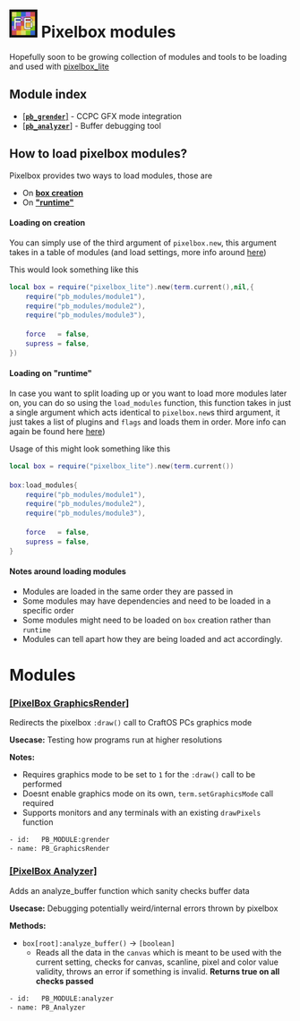 # <img src="./assets/logo.png" width="50"></img> Pixelbox modules
Hopefully soon to be growing collection of modules and tools to be loading and used with [pixelbox_lite](https://github.com/9551-Dev/pixelbox_lite)

## Module index
- [[**`pb_grender`**]](#pixelbox-graphicsrender) - CCPC GFX mode integration
- [[**`pb_analyzer`**]](#pixelbox-graphicsrender) - Buffer debugging tool

## How to load pixelbox modules?
Pixelbox provides two ways to load modules, those are
- On [**box creation**](#loading-on-creation)
- On [**"runtime"**](#loading-on-runtime)

#### Loading on creation
You can simply use of the third argument of `pixelbox.new`, this argument takes in a table of modules (and load settings, more info around [here](https://github.com/9551-Dev/pixelbox_lite?tab=readme-ov-file#methods-1))

This would look something like this
```lua
local box = require("pixelbox_lite").new(term.current(),nil,{
    require("pb_modules/module1"),
    require("pb_modules/module2"),
    require("pb_modules/module3"),

    force   = false,
    supress = false,
})
```

#### Loading on "runtime"
In case you want to split loading up or you want to load more modules later on, you can do so using the `load_modules` function, this function takes in just a single argument which acts identical to `pixelbox.new`s third argument, it just takes a list of plugins and `flags` and loads them in order. More info can again be found here [here](https://github.com/9551-Dev/pixelbox_lite?tab=readme-ov-file#methods-1))

Usage of this might look something like this
```lua
local box = require("pixelbox_lite").new(term.current())

box:load_modules{
    require("pb_modules/module1"),
    require("pb_modules/module2"),
    require("pb_modules/module3"),

    force   = false,
    supress = false,
}
```

#### Notes around loading modules
- Modules are loaded in the same order they are passed in
- Some modules may have dependencies and need to be loaded in a specific order
- Some modules might need to be loaded on `box` creation rather than `runtime`
- Modules can tell apart how they are being loaded and act accordingly.

# Modules
### [[PixelBox GraphicsRender]](./pb_grender.lua)
Redirects the pixelbox `:draw()` call to CraftOS PCs graphics mode

**Usecase:** Testing how programs run at higher resolutions

**Notes:**
- Requires graphics mode to be set to `1` for the `:draw()` call to be performed
- Doesnt enable graphics mode on its own, `term.setGraphicsMode` call required
- Supports monitors and any terminals with an existing `drawPixels` function

```
- id:   PB_MODULE:grender
- name: PB_GraphicsRender
```
### [[PixelBox Analyzer]](./pb_analyzer.lua)
Adds an analyze_buffer function which sanity checks buffer data

**Usecase:** Debugging potentially weird/internal errors thrown by pixelbox

**Methods:**
- `box[root]:analyze_buffer()` -> `[boolean]`
    - Reads all the data in the `canvas` which is meant to be used with the current setting, checks for canvas, scanline, pixel and color value validity, throws an error if something is invalid. **Returns true on all checks passed**

```
- id:   PB_MODULE:analyzer
- name: PB_Analyzer
```